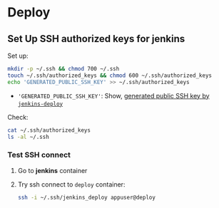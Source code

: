 # Deploy

## Set Up SSH authorized keys for jenkins

Set up:

```bash
mkdir -p ~/.ssh && chmod 700 ~/.ssh
touch ~/.ssh/authorized_keys && chmod 600 ~/.ssh/authorized_keys
echo 'GENERATED_PUBLIC_SSH_KEY' >> ~/.ssh/authorized_keys
```

- `'GENERATED_PUBLIC_SSH_KEY'`: Show, [generated public SSH key by `jenkins-deploy`](./jenkins.md#set-up-ssh-key-by-deploy)

Check:

```bash
cat ~/.ssh/authorized_keys
ls -al ~/.ssh
```

### Test SSH connect

1. Go to **jenkins** container

2. Try ssh connect to `deploy` container:

   ```bash
   ssh -i ~/.ssh/jenkins_deploy appuser@deploy
   ```
